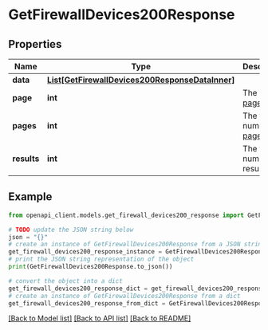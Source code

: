 # GetFirewallDevices200Response


## Properties

Name | Type | Description | Notes
------------ | ------------- | ------------- | -------------
**data** | [**List[GetFirewallDevices200ResponseDataInner]**](GetFirewallDevices200ResponseDataInner.md) |  | [optional] 
**page** | **int** | The current [page](https://techdocs.akamai.com/linode-api/reference/pagination). | [optional] [readonly] 
**pages** | **int** | The total number of [pages](https://techdocs.akamai.com/linode-api/reference/pagination). | [optional] [readonly] 
**results** | **int** | The total number of results. | [optional] [readonly] 

## Example

```python
from openapi_client.models.get_firewall_devices200_response import GetFirewallDevices200Response

# TODO update the JSON string below
json = "{}"
# create an instance of GetFirewallDevices200Response from a JSON string
get_firewall_devices200_response_instance = GetFirewallDevices200Response.from_json(json)
# print the JSON string representation of the object
print(GetFirewallDevices200Response.to_json())

# convert the object into a dict
get_firewall_devices200_response_dict = get_firewall_devices200_response_instance.to_dict()
# create an instance of GetFirewallDevices200Response from a dict
get_firewall_devices200_response_from_dict = GetFirewallDevices200Response.from_dict(get_firewall_devices200_response_dict)
```
[[Back to Model list]](../README.md#documentation-for-models) [[Back to API list]](../README.md#documentation-for-api-endpoints) [[Back to README]](../README.md)


